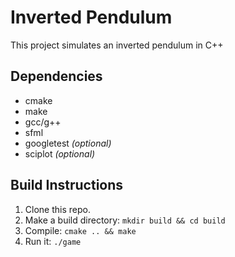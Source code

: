 # Inverted Pendulum
This project simulates an inverted pendulum in C++

## Dependencies
- cmake
- make
- gcc/g++
- sfml
- googletest *(optional)*
- sciplot *(optional)*

## Build Instructions
1. Clone this repo.
2. Make a build directory: `mkdir build && cd build`
3. Compile: `cmake .. && make`
4. Run it: `./game`
